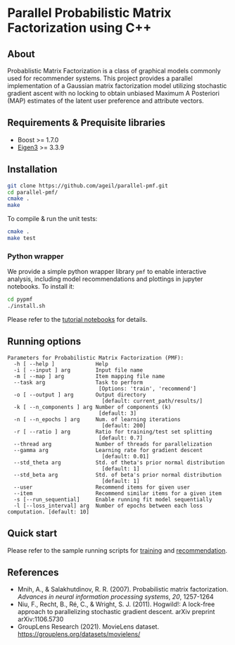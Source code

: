 # Parallel Probabilistic Matrix Factorization using C++

## About
Probablistic Matrix Factorization is a class of graphical models commonly used for recommender systems. This project provides a parallel implementation of a Gaussian matrix factorization model utilizing stochastic gradient ascent with no locking to obtain unbiased Maximum A Posteriori (MAP) estimates of the latent user preference and attribute vectors.

## Requirements & Prequisite libraries
* Boost >= 1.7.0
* [Eigen3](https://eigen.tuxfamily.org/index.php?title=Main_Page) >=  3.3.9

## Installation
```bash
git clone https://github.com/ageil/parallel-pmf.git
cd parallel-pmf/
cmake .
make
```
To compile & run the unit tests:<br>
```bash
cmake .
make test
```

### Python wrapper
We provide a simple python wrapper library `pmf` to enable interactive analysis, including model recommendations and plottings in jupyter notebooks. To install it:
```bash
cd pypmf
./install.sh
```
Please refer to the [tutorial notebooks](example/pmf_tutorial.md) for details. 

## Running options
```
Parameters for Probabilistic Matrix Factorization (PMF):
  -h [ --help ]             Help
  -i [ --input ] arg        Input file name
  -m [ --map ] arg          Item mapping file name
  --task arg                Task to perform
                             [Options: 'train', 'recommend']
  -o [ --output ] arg       Output directory
                              [default: current_path/results/]
  -k [ --n_components ] arg Number of components (k)
                             [default: 3]
  -n [ --n_epochs ] arg     Num. of learning iterations
                              [default: 200]
  -r [ --ratio ] arg        Ratio for training/test set splitting
                             [default: 0.7]
  --thread arg              Number of threads for parallelization
  --gamma arg               Learning rate for gradient descent
                              [default: 0.01]
  --std_theta arg           Std. of theta's prior normal distribution
                              [default: 1]
  --std_beta arg            Std. of beta's prior normal distribution
                              [default: 1]
  --user                    Recommend items for given user
  --item                    Recommend similar items for a given item
  -s [--run_sequential]     Enable running fit model sequentially
  -l [--loss_interval] arg  Number of epochs between each loss computation. [default: 10]
```

## Quick start
Please refer to the sample running scripts for [training](example/sample_train.sh) and [recommendation](example/sample_recommend.sh).
## References
- Mnih, A., & Salakhutdinov, R. R. (2007). Probabilistic matrix factorization. *Advances in neural information processing systems*, *20*, 1257-1264
- Niu, F., Recht, B., Ré, C., & Wright, S. J. (2011). Hogwild!: A lock-free approach to parallelizing stochastic gradient descent. arXiv preprint arXiv:1106.5730
- GroupLens Research (2021). MovieLens dataset. https://grouplens.org/datasets/movielens/

